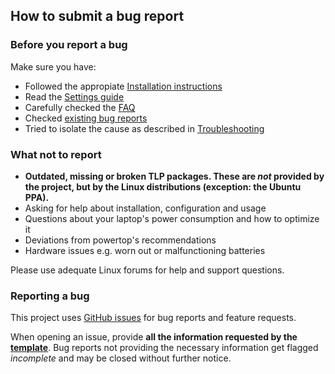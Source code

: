 ## How to submit a bug report

### Before you report a bug
Make sure you have:

* Followed the appropiate [Installation instructions](https://linrunner.de/tlp/installation)
* Read the [Settings guide](https://linrunner.de/tlp/settings)
* Carefully checked the [FAQ](https://linrunner.de/tlp/faq)
* Checked [existing bug reports](https://github.com/linrunner/TLP/issues)
* Tried to isolate the cause as described in [Troubleshooting](https://linrunner.de/tlp/support/troubleshooting.html)

### What not to report
* **Outdated, missing or broken TLP packages. These are *not* provided by the project,
  but by the Linux distributions (exception: the Ubuntu PPA).**
* Asking for help about installation, configuration and usage
* Questions about your laptop's power consumption and how to optimize it
* Deviations from powertop's recommendations
* Hardware issues e.g. worn out or malfunctioning batteries

Please use adequate Linux forums for help and support questions.

### Reporting a bug
This project uses [GitHub issues](https://github.com/linrunner/TLP/issues) for bug reports and feature requests.

When opening an issue, provide **all the information requested by the
[template](https://github.com/linrunner/TLP/blob/master/.github/ISSUE_TEMPLATE/bug_report.md)**.
Bug reports not providing the necessary information get flagged *incomplete* and
may be closed without further notice.

